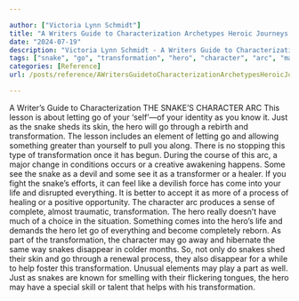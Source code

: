 ```yaml
---

author: ["Victoria Lynn Schmidt"]
title: "A Writers Guide to Characterization Archetypes Heroic Journeys and Other Elements of Dynamic Character Development - part0026_split_001.html"
date: "2024-07-19"
description: "Victoria Lynn Schmidt - A Writers Guide to Characterization Archetypes Heroic Journeys and Other Elements of Dynamic Character Development"
tags: ["snake", "go", "transformation", "hero", "character", "arc", "may", "lesson", "letting", "shed", "skin", "element", "something", "see", "come", "life", "everything", "process", "part", "disappear", "help", "writer", "guide", "characterization", "self"]
categories: [Reference]
url: /posts/reference/AWritersGuidetoCharacterizationArchetypesHeroicJourneysandOtherElementsofDynamicCharacterDevelopment-part0026split001html

---
```



A Writer’s Guide to Characterization
THE SNAKE’S CHARACTER ARC
This lesson is about letting go of your ‘self’—of your identity as you know it. Just as the snake sheds its skin, the hero will go through a rebirth and transformation. The lesson includes an element of letting go and allowing something greater than yourself to pull you along. There is no stopping this type of transformation once it has begun.
During the course of this arc, a major change in conditions occurs or a creative awakening happens. Some see the snake as a devil and some see it as a transformer or a healer. If you fight the snake’s efforts, it can feel like a devilish force has come into your life and disrupted everything. It is better to accept it as more of a process of healing or a positive opportunity. The character arc produces a sense of complete, almost traumatic, transformation.
The hero really doesn’t have much of a choice in the situation. Something comes into the hero’s life and demands the hero let go of everything and become completely reborn. As part of the transformation, the character may go away and hibernate the same way snakes disappear in colder months. So, not only do snakes shed their skin and go through a renewal process, they also disappear for a while to help foster this transformation.
Unusual elements may play a part as well. Just as snakes are known for smelling with their flickering tongues, the hero may have a special skill or talent that helps with his transformation.
